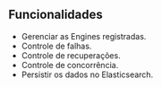 ## Funcionalidades

* Gerenciar as Engines registradas.
* Controle de falhas.
* Controle de recuperações.
* Controle de concorrência.
* Persistir os dados no Elasticsearch.
